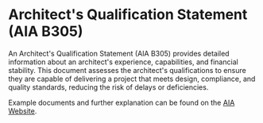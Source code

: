# Architect's Qualification Statement (AIA B305)

An Architect's Qualification Statement (AIA B305) provides detailed information about an architect's experience, capabilities, and financial stability. This document assesses the architect's qualifications to ensure they are capable of delivering a project that meets design, compliance, and quality standards, reducing the risk of delays or deficiencies.

Example documents and further explanation can be found on the [AIA Website](https://help.aiacontracts.com/hc/en-us/articles/4411612810387-Instructions-B305-2021-Architect-s-Qualification-Statement).
